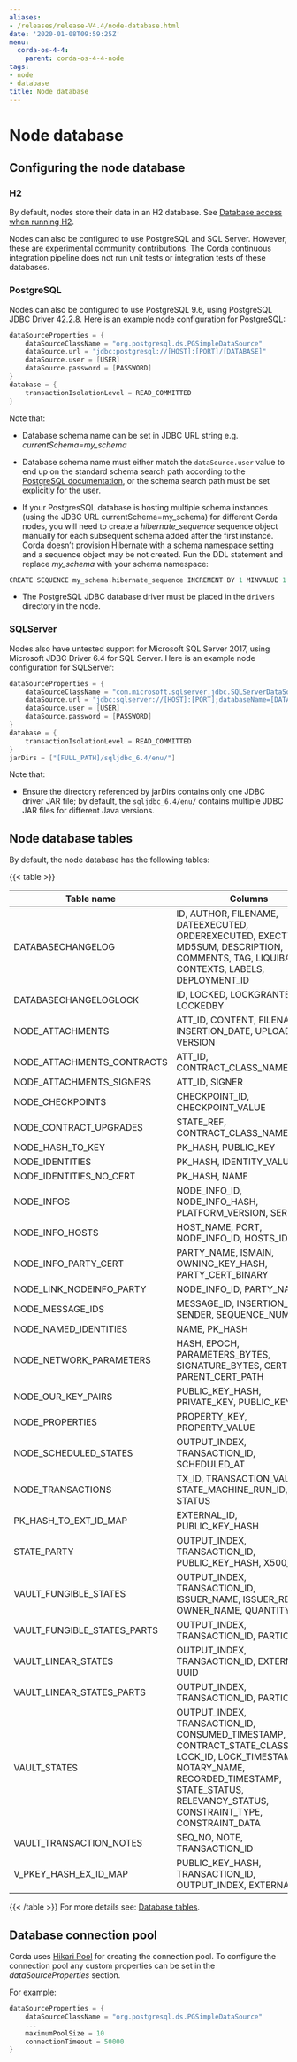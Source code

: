 ```yaml
---
aliases:
- /releases/release-V4.4/node-database.html
date: '2020-01-08T09:59:25Z'
menu:
  corda-os-4-4:
    parent: corda-os-4-4-node
tags:
- node
- database
title: Node database
---
```



# Node database


## Configuring the node database


### H2

By default, nodes store their data in an H2 database. See [Database access when running H2](node-database-access-h2.md).

Nodes can also be configured to use PostgreSQL and SQL Server. However, these are experimental community contributions.
                    The Corda continuous integration pipeline does not run unit tests or integration tests of these databases.


### PostgreSQL

Nodes can also be configured to use PostgreSQL 9.6, using PostgreSQL JDBC Driver 42.2.8. Here is an example node
                    configuration for PostgreSQL:

```groovy
dataSourceProperties = {
    dataSourceClassName = "org.postgresql.ds.PGSimpleDataSource"
    dataSource.url = "jdbc:postgresql://[HOST]:[PORT]/[DATABASE]"
    dataSource.user = [USER]
    dataSource.password = [PASSWORD]
}
database = {
    transactionIsolationLevel = READ_COMMITTED
}
```
Note that:


* Database schema name can be set in JDBC URL string e.g. *currentSchema=my_schema*


* Database schema name must either match the `dataSource.user` value to end up
                            on the standard schema search path according to the
                            [PostgreSQL documentation](https://www.postgresql.org/docs/9.3/static/ddl-schemas.html#DDL-SCHEMAS-PATH), or
                            the schema search path must be set explicitly for the user.


* If your PostgresSQL database is hosting multiple schema instances (using the JDBC URL currentSchema=my_schema)
                            for different Corda nodes, you will need to create a *hibernate_sequence* sequence object manually for each subsequent schema added after the first instance.
                            Corda doesn’t provision Hibernate with a schema namespace setting and a sequence object may be not created.
                            Run the DDL statement and replace *my_schema* with your schema namespace:

```groovy
CREATE SEQUENCE my_schema.hibernate_sequence INCREMENT BY 1 MINVALUE 1 MAXVALUE 9223372036854775807 START 8 CACHE 1 NO CYCLE;
```

* The PostgreSQL JDBC database driver must be placed in the `drivers` directory in the node.



### SQLServer

Nodes also have untested support for Microsoft SQL Server 2017, using Microsoft JDBC Driver 6.4 for SQL Server. Here is
                    an example node configuration for SQLServer:

```groovy
dataSourceProperties = {
    dataSourceClassName = "com.microsoft.sqlserver.jdbc.SQLServerDataSource"
    dataSource.url = "jdbc:sqlserver://[HOST]:[PORT];databaseName=[DATABASE_NAME]"
    dataSource.user = [USER]
    dataSource.password = [PASSWORD]
}
database = {
    transactionIsolationLevel = READ_COMMITTED
}
jarDirs = ["[FULL_PATH]/sqljdbc_6.4/enu/"]
```
Note that:


* Ensure the directory referenced by jarDirs contains only one JDBC driver JAR file; by default, the
                            `sqljdbc_6.4/enu/` contains multiple JDBC JAR files for different Java versions.



## Node database tables

By default, the node database has the following tables:


{{< table >}}

|Table name|Columns|
|-----------------------------|----------------------------------------------------------------------------------------------------------------------------------------------------------------------------------------------------------|
|DATABASECHANGELOG|ID, AUTHOR, FILENAME, DATEEXECUTED, ORDEREXECUTED, EXECTYPE, MD5SUM, DESCRIPTION, COMMENTS, TAG, LIQUIBASE, CONTEXTS, LABELS, DEPLOYMENT_ID|
|DATABASECHANGELOGLOCK|ID, LOCKED, LOCKGRANTED, LOCKEDBY|
|NODE_ATTACHMENTS|ATT_ID, CONTENT, FILENAME, INSERTION_DATE, UPLOADER, VERSION|
|NODE_ATTACHMENTS_CONTRACTS|ATT_ID, CONTRACT_CLASS_NAME|
|NODE_ATTACHMENTS_SIGNERS|ATT_ID, SIGNER|
|NODE_CHECKPOINTS|CHECKPOINT_ID, CHECKPOINT_VALUE|
|NODE_CONTRACT_UPGRADES|STATE_REF, CONTRACT_CLASS_NAME|
|NODE_HASH_TO_KEY|PK_HASH, PUBLIC_KEY|
|NODE_IDENTITIES|PK_HASH, IDENTITY_VALUE|
|NODE_IDENTITIES_NO_CERT|PK_HASH, NAME|
|NODE_INFOS|NODE_INFO_ID, NODE_INFO_HASH, PLATFORM_VERSION, SERIAL|
|NODE_INFO_HOSTS|HOST_NAME, PORT, NODE_INFO_ID, HOSTS_ID|
|NODE_INFO_PARTY_CERT|PARTY_NAME, ISMAIN, OWNING_KEY_HASH, PARTY_CERT_BINARY|
|NODE_LINK_NODEINFO_PARTY|NODE_INFO_ID, PARTY_NAME|
|NODE_MESSAGE_IDS|MESSAGE_ID, INSERTION_TIME, SENDER, SEQUENCE_NUMBER|
|NODE_NAMED_IDENTITIES|NAME, PK_HASH|
|NODE_NETWORK_PARAMETERS|HASH, EPOCH, PARAMETERS_BYTES, SIGNATURE_BYTES, CERT, PARENT_CERT_PATH|
|NODE_OUR_KEY_PAIRS|PUBLIC_KEY_HASH, PRIVATE_KEY, PUBLIC_KEY|
|NODE_PROPERTIES|PROPERTY_KEY, PROPERTY_VALUE|
|NODE_SCHEDULED_STATES|OUTPUT_INDEX, TRANSACTION_ID, SCHEDULED_AT|
|NODE_TRANSACTIONS|TX_ID, TRANSACTION_VALUE, STATE_MACHINE_RUN_ID, STATUS|
|PK_HASH_TO_EXT_ID_MAP|EXTERNAL_ID, PUBLIC_KEY_HASH|
|STATE_PARTY|OUTPUT_INDEX, TRANSACTION_ID, PUBLIC_KEY_HASH, X500_NAME|
|VAULT_FUNGIBLE_STATES|OUTPUT_INDEX, TRANSACTION_ID, ISSUER_NAME, ISSUER_REF, OWNER_NAME, QUANTITY|
|VAULT_FUNGIBLE_STATES_PARTS|OUTPUT_INDEX, TRANSACTION_ID, PARTICIPANTS|
|VAULT_LINEAR_STATES|OUTPUT_INDEX, TRANSACTION_ID, EXTERNAL_ID, UUID|
|VAULT_LINEAR_STATES_PARTS|OUTPUT_INDEX, TRANSACTION_ID, PARTICIPANTS|
|VAULT_STATES|OUTPUT_INDEX, TRANSACTION_ID, CONSUMED_TIMESTAMP, CONTRACT_STATE_CLASS_NAME, LOCK_ID, LOCK_TIMESTAMP, NOTARY_NAME, RECORDED_TIMESTAMP, STATE_STATUS, RELEVANCY_STATUS, CONSTRAINT_TYPE, CONSTRAINT_DATA|
|VAULT_TRANSACTION_NOTES|SEQ_NO, NOTE, TRANSACTION_ID|
|V_PKEY_HASH_EX_ID_MAP|PUBLIC_KEY_HASH, TRANSACTION_ID, OUTPUT_INDEX, EXTERNAL_ID|

{{< /table >}}
For more details see: [Database tables](node-database-tables.md).


## Database connection pool

Corda uses [Hikari Pool](https://github.com/brettwooldridge/HikariCP) for creating the connection pool.
                To configure the connection pool any custom properties can be set in the *dataSourceProperties* section.

For example:

```groovy
dataSourceProperties = {
    dataSourceClassName = "org.postgresql.ds.PGSimpleDataSource"
    ...
    maximumPoolSize = 10
    connectionTimeout = 50000
}
```

